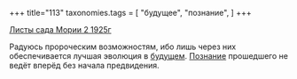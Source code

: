 +++
title="113"
taxonomies.tags = [
 "будущее",
 "познание",
]
+++

[Листы сада Мории 2 1925г](/agni/1925)

Радуюсь пророческим возможностям, ибо лишь через них обеспечивается лучшая эволюция в [будущем](/tags/будущее). [Познание](/tags/познание) прошедшего не ведёт вперёд без начала предвидения.   


